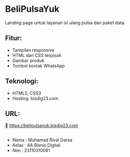 # BeliPulsaYuk

Landing page untuk layanan isi ulang pulsa dan paket data.

## Fitur:
- Tampilan responsive
- HTML dan CSS terpisah
- Gambar produk
- Tombol kontak WhatsApp

## Teknologi:
- HTML5, CSS3
- Hosting: bisdig23.com

## URL:
🔗 https://belipulsayuk.bisdig23.com

## 
- Nama : Muhamad Rival Darsa
- Kelas : 4A Bisnis Digital
- Nim : 23110310061

